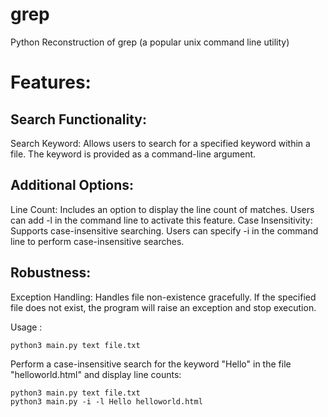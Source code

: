 # grep
Python Reconstruction of grep (a popular unix command line utility)

# Features:
## Search Functionality:
Search Keyword: Allows users to search for a specified keyword within a file. The keyword is provided as a command-line argument.

## Additional Options:
Line Count: Includes an option to display the line count of matches. Users can add -l in the command line to activate this feature.
Case Insensitivity: Supports case-insensitive searching. Users can specify -i in the command line to perform case-insensitive searches.

## Robustness:
Exception Handling: Handles file non-existence gracefully. If the specified file does not exist, the program will raise an exception and stop execution.


Usage :
```
python3 main.py text file.txt
```

Perform a case-insensitive search for the keyword "Hello" in the file "helloworld.html" and display line counts:

```
python3 main.py text file.txt
python3 main.py -i -l Hello helloworld.html
```
